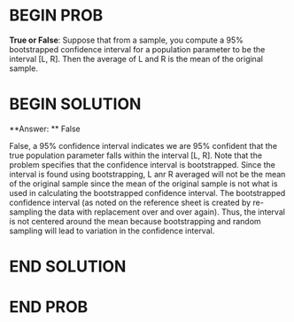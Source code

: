 # BEGIN PROB

**True or False**: Suppose that from a sample, you compute a 95% bootstrapped confidence interval for a population parameter to be the interval [L, R]. Then the average of L and R is the mean of the original sample.

# BEGIN SOLUTION

**Answer: ** False

False, a 95% confidence interval indicates we  are 95% confident that the true population
parameter falls within the interval [L, R]. Note that the problem specifies that the confidence
interval is bootstrapped. Since the interval is found using bootstrapping, L anr R averaged will not be
the mean of the original sample since the mean of the original sample is not what is used in calculating
the bootstrapped confidence interval. The bootstrapped confidence interval (as noted on the reference sheet
is created by re-sampling the data with replacement over and over again). Thus, the interval is not centered around the mean because bootstrapping and random sampling will lead to variation in the confidence interval.

# END SOLUTION


# END PROB

